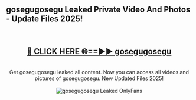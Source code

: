 <h2>gosegugosegu Leaked Private Video And Photos - Update Files 2025!</h2>
<br>
<div align="center">
<h2><a href="https://top-ai-tools.click/QrbHav" rel="nofollow">🔴 CLICK HERE 🌐==►► gosegugosegu</a></h2>
<br>
Get gosegugosegu leaked all content. Now you can access all videos and pictures of gosegugosegu. New Updated Files 2025!
<br>
<br>
<a href="https://top-ai-tools.click/QrbHav" rel="nofollow" data-target="animated-image.originalLink"><img src="https://i.ibb.co.com/WyWwxjT/player-gif2.gif" alt="gosegugosegu Leaked  OnlyFans" style="max-width: 100%; display: inline-block;" data-target="animated-image.originalImage"></a>
</div>
<br>